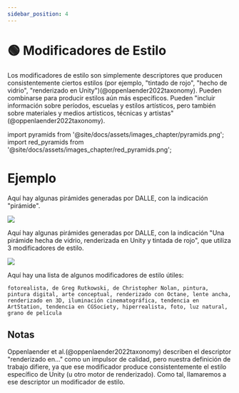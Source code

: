 ```yaml
---
sidebar_position: 4
---
```

# 🟢 Modificadores de Estilo

Los modificadores de estilo son simplemente descriptores que producen consistentemente ciertos estilos (por ejemplo, "tintado de rojo", "hecho de vidrio", "renderizado en Unity")(@oppenlaender2022taxonomy). Pueden combinarse para producir estilos aún más específicos. Pueden "incluir información sobre períodos, escuelas y estilos artísticos, pero también sobre materiales y medios artísticos, técnicas y artistas"(@oppenlaender2022taxonomy).

import pyramids from '@site/docs/assets/images_chapter/pyramids.png';
import red_pyramids from '@site/docs/assets/images_chapter/red_pyramids.png';

# Ejemplo

Aquí hay algunas pirámides generadas por DALLE, con la indicación "pirámide".

<div style={{textAlign: 'center'}}>
  <img src={pyramids} style={{width: "750px"}} />
</div>

Aquí hay algunas pirámides generadas por DALLE, con la indicación "Una pirámide hecha de vidrio, renderizada en Unity y tintada de rojo", que utiliza 3 modificadores de estilo.

<div style={{textAlign: 'center'}}>
  <img src={red_pyramids} style={{width: "750px"}} />
</div>

Aquí hay una lista de algunos modificadores de estilo útiles:

```text
fotorealista, de Greg Rutkowski, de Christopher Nolan, pintura, pintura digital, arte conceptual, renderizado con Octane, lente ancha, renderizado en 3D, iluminación cinematográfica, tendencia en ArtStation, tendencia en CGSociety, hiperrealista, foto, luz natural, grano de película
```

## Notas

Oppenlaender et al.(@oppenlaender2022taxonomy) describen el descriptor "renderizado en..." como un impulsor de calidad, pero nuestra definición de trabajo difiere, ya que ese modificador produce consistentemente el estilo específico de Unity (u otro motor de renderizado). Como tal, llamaremos a ese descriptor un modificador de estilo.